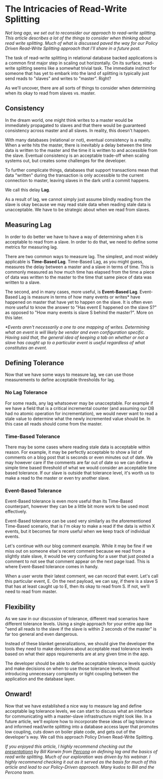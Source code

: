 # The Intricacies of Read-Write Splitting

_Not long ago, we set out to reconsider our approach to read-write splitting. This article describes a lot of the things to consider when thinking about read write splitting. Much of what is discussed paved the way for our Policy Driven Read-Write Splitting approach that I'll share in a future post._

The task of read-write splitting in relational database backed applications is a common first major step in scaling out horizontally. On its surface, read-write splitting seems like a somewhat trivial task. The immediate instinct for someone that has yet to embark into the land of splitting is typically just send reads to "slaves" and writes to "master". Right?

As we'll uncover, there are all sorts of things to consider when determining when its okay to read from slaves vs. master.

## Consistency

In the dream world, one might think writes to a master would be immediately propagated to slaves and that there would be guaranteed consistency across master and all slaves. In reality, this doesn't happen.

With many databases (relational or not), eventual consistency is a reality. When a write hits the master, there is inevitably a delay between the time data is written to the master and the time it is written to and accessible from the slave. Eventual consistency is an acceptable trade-off when scaling systems out, but creates some challenges for the developer.

To further complicate things, databases that support transactions mean that data "written" during the transaction is only accessible to the current connection to master, leaving slaves in the dark until a commit happens.

We call this delay **Lag**.

As a result of lag, we cannot simply just assume blindly reading from the slave is okay because we may read stale data when reading stale data is unacceptable. We have to be strategic about when we read from slaves.

## Measuring Lag

In order to do better we have to have a way of determining when it is acceptable to read from a slave. In order to do that, we need to define some metrics for measuring lag.

There are two common ways to measure lag. The simplest, and most widely applicable is **Time-Based Lag**. Time-Based Lag, as you might guess, measures the delay between a master and a slave in terms of time. This is commonly measured as how much time has elapsed from the time a piece of data was written to the master to the time that same piece of data was written to a slave.

The second, and in many cases, more useful, is **Event-Based Lag**. Event-Based Lag is measure in terms of how many events or writes* have happened on master that have yet to happen on the slave. It is often even more useful to know the answer to "Has event E happened on the slave S?" as opposed to "How many events is slave S behind the master?". More on this later.

_*Events aren't necessarily a one to one mapping of writes. Determining what an event is will likely be vendor and even configuration specific. Having said that, the general idea of keeping a tab on whether or not a slave has caught up to a particular event is useful regardless of what constitutes an event._


## Defining Tolerance

Now that we have some ways to measure lag, we can use those measurements to define acceptable thresholds for lag.

### No Lag Tolerance

For some reads, any lag whatsoever may be unacceptable. For example if we have a field that is a critical incremental counter (and assuming our DB had no atomic operation for incrementation), we would never want to read a stale value to determine what the newly incremented value should be. In this case all reads should come from the master.

### Time-Based Tolerance

There may be some cases where reading stale data is acceptable within reason. For example, it may be perfectly acceptable to show a list of comments on a blog post that is seconds or even minutes out of date. We may however care if the comments are far out of date so we can define a simple time based threshold of what we would consider an acceptable time based tolerance. If our slave is outside that tolerance level, it's worth us to make a read to the master or even try another slave.

### Event-Based Tolerance

Event-Based tolerance is even more useful than its Time-Based counterpart, however they can be a little bit more work to be used most effectively.

Event-Based tolerance can be used very similarly as the aforementioned Time-Based scenario, that is I'm okay to make a read if the data is within X events, but it becomes far more useful when we keep track of individual events.

Let's continue with our blog comment example. While it may be fine if we miss out on someone else's recent comment because we read from a slightly stale slave, it would be very confusing for a user that just posted a comment to not see that comment appear on the next page load. This is where Event-Based tolerance comes in handy.

When a user wrote their latest comment, we can record that event. Let's call this particular event, E. On the next payload, we can say, if there is a slave S that has at least caught up to E, then its okay to read from S. If not, we'll need to read from master.

## Flexibility

As we saw in our discussion of tolerance, different read scenarios have different tolerance levels. Using a single approach for your entire app like "send all reads to the slave if the slave is within 2 seconds of the master" is far too general and even dangerous.

Instead of these blanket generalizations, we should give the developer the tools they need to make decisions about acceptable read tolerance levels based on what their apps requirements are at any given time in the app.

The developer should be able to define acceptable tolerance levels quickly and make decisions on when to use those tolerance levels, without introducing unnecessary complexity or tight coupling between the application and the database layer.

## Onward!

Now that we have established a nice way to measure lag and define acceptable lag tolerance levels, we can start to discuss what an interface for communicating with a master-slave infrastructure might look like. In a future article, we'll explore how to incorporate these ideas of lag tolerance and informed read/write splitting into a database access layer that promotes low coupling, cuts down on boiler plate code, and gets out of the developer's way. We call this approach Policy Driven Read-Write Splitting.

_If you enjoyed this article, I highly recommend checking out the [presentationn](http://www.slideshare.net/billkarwin/read-write-split) by Bill Karwin from [Percona](http://www.percona.com/) on defining lag and the basics of read write splitting. Much of our exploration was driven by his webinar. I highly recommend checking it out as it served as the basis for much of this article and lead to our Policy-Driven approach. Many kudos to Bill and the Percona team._
